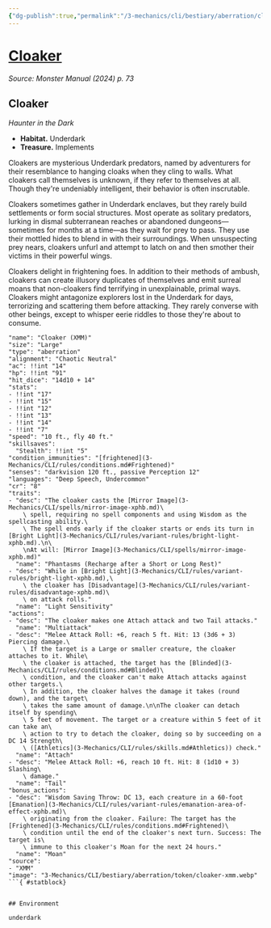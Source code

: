 ```yaml
---
{"dg-publish":true,"permalink":"/3-mechanics/cli/bestiary/aberration/cloaker-xmm/","tags":["ttrpg-cli/compendium/src/5e/xmm","ttrpg-cli/monster/cr/8","ttrpg-cli/monster/environment/underdark","ttrpg-cli/monster/size/large","ttrpg-cli/monster/type/aberration"],"noteIcon":""}
---
```


# [Cloaker](3-Mechanics\CLI\bestiary\aberration/cloaker-xmm.md)
*Source: Monster Manual (2024) p. 73*  

## Cloaker

*Haunter in the Dark*

- **Habitat.** Underdark  
- **Treasure.** Implements  

Cloakers are mysterious Underdark predators, named by adventurers for their resemblance to hanging cloaks when they cling to walls. What cloakers call themselves is unknown, if they refer to themselves at all. Though they're undeniably intelligent, their behavior is often inscrutable.

Cloakers sometimes gather in Underdark enclaves, but they rarely build settlements or form social structures. Most operate as solitary predators, lurking in dismal subterranean reaches or abandoned dungeons—sometimes for months at a time—as they wait for prey to pass. They use their mottled hides to blend in with their surroundings. When unsuspecting prey nears, cloakers unfurl and attempt to latch on and then smother their victims in their powerful wings.

Cloakers delight in frightening foes. In addition to their methods of ambush, cloakers can create illusory duplicates of themselves and emit surreal moans that non-cloakers find terrifying in unexplainable, primal ways. Cloakers might antagonize explorers lost in the Underdark for days, terrorizing and scattering them before attacking. They rarely converse with other beings, except to whisper eerie riddles to those they're about to consume.

```statblock
"name": "Cloaker (XMM)"
"size": "Large"
"type": "aberration"
"alignment": "Chaotic Neutral"
"ac": !!int "14"
"hp": !!int "91"
"hit_dice": "14d10 + 14"
"stats":
- !!int "17"
- !!int "15"
- !!int "12"
- !!int "13"
- !!int "14"
- !!int "7"
"speed": "10 ft., fly 40 ft."
"skillsaves":
  "Stealth": !!int "5"
"condition_immunities": "[frightened](3-Mechanics/CLI/rules/conditions.md#Frightened)"
"senses": "darkvision 120 ft., passive Perception 12"
"languages": "Deep Speech, Undercommon"
"cr": "8"
"traits":
- "desc": "The cloaker casts the [Mirror Image](3-Mechanics/CLI/spells/mirror-image-xphb.md)\
    \ spell, requiring no spell components and using Wisdom as the spellcasting ability.\
    \ The spell ends early if the cloaker starts or ends its turn in [Bright Light](3-Mechanics/CLI/rules/variant-rules/bright-light-xphb.md).\n\
    \nAt will: [Mirror Image](3-Mechanics/CLI/spells/mirror-image-xphb.md)"
  "name": "Phantasms (Recharge after a Short or Long Rest)"
- "desc": "While in [Bright Light](3-Mechanics/CLI/rules/variant-rules/bright-light-xphb.md),\
    \ the cloaker has [Disadvantage](3-Mechanics/CLI/rules/variant-rules/disadvantage-xphb.md)\
    \ on attack rolls."
  "name": "Light Sensitivity"
"actions":
- "desc": "The cloaker makes one Attach attack and two Tail attacks."
  "name": "Multiattack"
- "desc": "Melee Attack Roll: +6, reach 5 ft. Hit: 13 (3d6 + 3) Piercing damage.\
    \ If the target is a Large or smaller creature, the cloaker attaches to it. While\
    \ the cloaker is attached, the target has the [Blinded](3-Mechanics/CLI/rules/conditions.md#Blinded)\
    \ condition, and the cloaker can't make Attach attacks against other targets.\
    \ In addition, the cloaker halves the damage it takes (round down), and the target\
    \ takes the same amount of damage.\n\nThe cloaker can detach itself by spending\
    \ 5 feet of movement. The target or a creature within 5 feet of it can take an\
    \ action to try to detach the cloaker, doing so by succeeding on a DC 14 Strength\
    \ ([Athletics](3-Mechanics/CLI/rules/skills.md#Athletics)) check."
  "name": "Attach"
- "desc": "Melee Attack Roll: +6, reach 10 ft. Hit: 8 (1d10 + 3) Slashing\
    \ damage."
  "name": "Tail"
"bonus_actions":
- "desc": "Wisdom Saving Throw: DC 13, each creature in a 60-foot [Emanation](3-Mechanics/CLI/rules/variant-rules/emanation-area-of-effect-xphb.md)\
    \ originating from the cloaker. Failure: The target has the [Frightened](3-Mechanics/CLI/rules/conditions.md#Frightened)\
    \ condition until the end of the cloaker's next turn. Success: The target is\
    \ immune to this cloaker's Moan for the next 24 hours."
  "name": "Moan"
"source":
- "XMM"
"image": "3-Mechanics/CLI/bestiary/aberration/token/cloaker-xmm.webp"
```{ #statblock}


## Environment

underdark